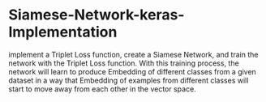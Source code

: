 # Siamese-Network-keras-Implementation
implement a Triplet Loss function, create a Siamese Network, and train the network with the Triplet Loss function. With this training process, the network will learn to produce Embedding of different classes from a given dataset in a way that Embedding of examples from different classes will start to move away from each other in the vector space.
